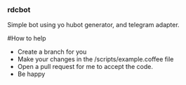 ### rdcbot
Simple bot using yo hubot generator, and telegram adapter.

#How to help
 - Create a branch for you
 - Make your changes in the /scripts/example.coffee file
 - Open a pull request for me to accept the code.
 - Be happy
